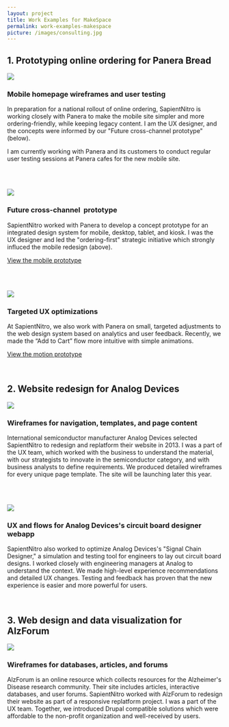 ```yaml
---
layout: project
title: Work Examples for MakeSpace
permalink: work-examples-makespace
picture: /images/consulting.jpg
---
```

## 1. Prototyping online ordering for Panera Bread

<img src="/images/work-examples-panera-prototype2.png" class="circle">

### Mobile homepage wireframes and user testing

In preparation for a national rollout of online ordering, SapientNitro is working closely with Panera to make the mobile site simpler and more ordering-friendly, while keeping legacy content. I am the UX designer, and the concepts were informed by our "Future cross-channel prototype" (below).

I am currently working with Panera and its customers to conduct regular user testing sessions at Panera cafes for the new mobile site.

<br><br>

<img src="/images/work-examples-panera-prototype1.png" class="circle">

### Future cross-channel  prototype

SapientNitro worked with Panera to develop a concept prototype for an integrated  design system for mobile, desktop, tablet, and kiosk. I was the UX designer and led the "ordering-first" strategic initiative which strongly influced the mobile redesign (above).

<p class="center-text"><a class="cta" href="http://invis.io/KB10ZIGMZ">View the mobile prototype</a></p>

<br><br>

<img src="/images/work-examples-panera-cart.png" class="circle">

### Targeted UX optimizations

At SapientNitro, we also work with Panera on small, targeted adjustments to the web design system based on analytics and user feedback. Recently, we made the “Add to Cart” flow more intuitive with simple animations.

<p class="center-text"><a class="cta" href="https://sapient.box.com/s/dm9hzqntv3ns8z7kg28j">View the motion prototype</a></p>


<br>

## 2. Website redesign for Analog Devices


<img src="/images/work-examples-analog-product.png" class="circle">

### Wireframes for navigation, templates, and page content

International semiconductor manufacturer Analog Devices selected SapientNitro to redesign and replatform their website in 2013. I was a part of the UX team, which worked with the business to understand the material, with our strategists to innovate in the semiconductor category, and with business analysts to define requirements. We produced detailed wireframes for every unique page template. The site will be launching later this year.

<br><br>

<img src="/images/work-examples-analog-scd.png" class="circle">

### UX and flows for Analog Devices's circuit board designer webapp

SapientNitro also worked to optimize Analog Devices's "Signal Chain Designer," a simulation and testing tool for engineers to lay out circuit board designs. I worked closely with engineering managers at Analog to understand the context. We made high-level experience recommendations and detailed UX changes. Testing and feedback has proven that the new experience is easier and more powerful for users.

<br>

## 3. Web design and data visualization for AlzForum

<img src="/images/work-examples-alzforum-dataviz.png" class="circle">

### Wireframes for databases, articles, and forums

AlzForum is an online resource which collects resources for the Alzheimer's Disease research community. Their site includes articles, interactive databases, and user forums. SapientNitro worked with AlzForum to redesign their website as part of a responsive replatform project. I was a part of the UX team. Together, we introduced Drupal compatible solutions which were affordable to the non-profit organization and well-received by users.